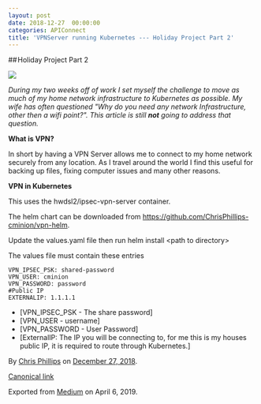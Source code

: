 ```yaml
---
layout: post
date: 2018-12-27  00:00:00
categories: APIConnect
title: 'VPNServer running Kubernetes --- Holiday Project Part 2'
---
```

## Holiday Project Part 2

![](https://cdn-images-1.medium.com/max/800/1*EScuR6TCDCBgmvTrClI43g.png)

*During my two weeks off of work I set myself the challenge to move as
much of my home network infrastructure to Kubernetes as possible. My
wife has often questioned "Why do you need any network Infrastructure,
other then a wifi point?". This article is still* ***not*** *going to
address that question.*

**What is VPN?**

In short by having a VPN Server allows me to connect to my home network
securely from any location. As I travel around the world I find this
useful for backing up files, fixing computer issues and many other
reasons.

**VPN in Kubernetes**

This uses the hwdsl2/ipsec-vpn-server container.

The helm chart can be downloaded from
<https://github.com/ChrisPhillips-cminion/vpn-helm>.

Update the values.yaml file then run helm install \<path to directory\>

The values file must contain these entries

```
VPN_IPSEC_PSK: shared-password
VPN_USER: cminion
VPN_PASSWORD: password
#Public IP
EXTERNALIP: 1.1.1.1
```

-   [VPN\_IPSEC\_PSK - The share password]
-   [VPN\_USER - username]
-   [VPN\_PASSWORD - User Password]
-   [ExternalIP: The IP you will be connecting to, for me this is my
    houses public IP, it is required to route through
    Kubernetes.]





By [Chris Phillips](https://medium.com/@cminion) on
[December 27, 2018](https://medium.com/p/76998814705d).

[Canonical
link](https://medium.com/@cminion/vpnserver-running-kubernetes-holiday-project-part-2-76998814705d)

Exported from [Medium](https://medium.com) on April 6, 2019.
